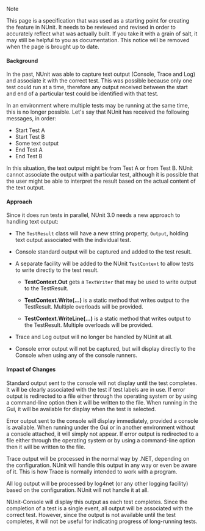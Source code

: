 > [!NOTE]
> This page is a specification that was used as a starting point for creating the feature in NUnit. It needs to be reviewed and revised in order to accurately reflect what was actually built. If you take it with a grain of salt, it may still be helpful to you as documentation. This notice will be removed when the page is brought up to date.

#### Background

In the past, NUnit was able to capture text output (Console, Trace and Log) and associate it with the correct test. This was possible because only one test could run at a time, therefore any output received between the start and end of a particular test could be identified with that test.

In an environment where multiple tests may be running at the same time, this is no longer possible. Let's say that NUnit has received the following messages, in order:
* Start Test A
* Start Test B
* Some text output
* End Test A
* End Test B

In this situation, the text output might be from Test A or from Test B. NUnit cannot associate the output with a particular test, although it is possible that the user might be able to interpret the result based on the actual content of the text output.

#### Approach

Since it does run tests in parallel, NUnit 3.0 needs a new approach to handling text output:

* The `TestResult` class will have a new string property, `Output`, holding text output associated with the individual test.

* Console standard output will be captured and added to the test result.

* A separate facility will be added to the NUnit `TestContext` to allow tests to write directly to the test result.
  * **TestContext.Out** gets a `TextWriter` that may be used to write output to the TestResult. 

  * **TestContext.Write(...)** is a static method that writes output to the TestResult. Multiple overloads will be provided.

  * **TestContext.WriteLine(...)** is a static method that writes output to the TestResult. Multiple overloads will be provided.

* Trace and Log output will no longer be handled by NUnit at all.

* Console error output will not be captured, but will display directly to the Console when using any of the console runners.

#### Impact of Changes

Standard output sent to the console will not display until the test completes. It will be clearly associated with the test if test labels are in use. If error output is redirected to a file either through the operating system or by using a command-line option then it will be written to the file. When running in the Gui, it will be available for display when the test is selected.

Error output sent to the console will display immediately, provided a console is available. When running under the Gui or in another environment without a console attached, it will simply not appear. If error output is redirected to a file either through the operating system or by using a command-line option then it will be written to the file.

Trace output will be processed in the normal way by .NET, depending on the configuration. NUnit will handle this output in any way or even be aware of it. This is how Trace is normally intended to work with a program.

All log output will be processed by log4net (or any other logging facility) based on the configuration. NUnit will not handle it at all.

NUnit-Console will display this output as each test completes. Since the completion of a test is a single event, all output will be associated with the correct test. However, since the output is not available until the test completes, it will not be useful for indicating progress of long-running tests.


